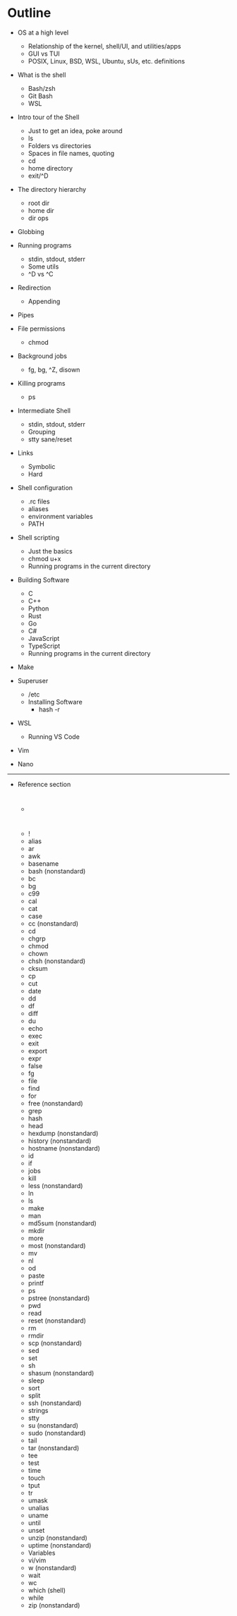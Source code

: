 # Outline

* OS at a high level
  * Relationship of the kernel, shell/UI, and utilities/apps
  * GUI vs TUI
  * POSIX, Linux, BSD, WSL, Ubuntu, sUs, etc. definitions

* What is the shell
  * Bash/zsh
  * Git Bash
  * WSL

* Intro tour of the Shell
  * Just to get an idea, poke around
  * ls
  * Folders vs directories
  * Spaces in file names, quoting
  * cd
  * home directory
  * exit/^D

* The directory hierarchy
  * root dir
  * home dir
  * dir ops

* Globbing

* Running programs
  * stdin, stdout, stderr
  * Some utils
  * ^D vs ^C

* Redirection
  * Appending

* Pipes

* File permissions
  * chmod

* Background jobs
  * fg, bg, ^Z, disown

* Killing programs
  * ps

* Intermediate Shell
  * stdin, stdout, stderr
  * Grouping
  * stty sane/reset

* Links
  * Symbolic
  * Hard

* Shell configuration
  * .rc files
  * aliases
  * environment variables
  * PATH

* Shell scripting
  * Just the basics
  * chmod u+x
  * Running programs in the current directory

* Building Software
  * C
  * C++
  * Python
  * Rust
  * Go
  * C#
  * JavaScript
  * TypeScript
  * Running programs in the current directory

* Make

* Superuser
  * /etc
  * Installing Software
    * hash -r

* WSL
  * Running VS Code

* Vim
* Nano

-------------

* Reference section
  * #
  * !
  * alias
  * ar
  * awk
  * basename
  * bash (nonstandard)
  * bc
  * bg
  * c99
  * cal
  * cat
  * case
  * cc (nonstandard)
  * cd
  * chgrp
  * chmod
  * chown
  * chsh (nonstandard)
  * cksum
  * cp
  * cut
  * date
  * dd
  * df
  * diff
  * du
  * echo
  * exec
  * exit
  * export
  * expr
  * false
  * fg
  * file
  * find
  * for
  * free (nonstandard)
  * grep
  * hash
  * head
  * hexdump (nonstandard)
  * history (nonstandard)
  * hostname (nonstandard)
  * id
  * if
  * jobs
  * kill
  * less (nonstandard)
  * ln
  * ls
  * make
  * man
  * md5sum (nonstandard)
  * mkdir
  * more
  * most (nonstandard)
  * mv
  * nl
  * od
  * paste
  * printf
  * ps
  * pstree (nonstandard)
  * pwd
  * read
  * reset (nonstandard)
  * rm
  * rmdir
  * scp (nonstandard)
  * sed
  * set
  * sh
  * shasum (nonstandard)
  * sleep
  * sort
  * split
  * ssh (nonstandard)
  * strings
  * stty
  * su (nonstandard)
  * sudo (nonstandard)
  * tail
  * tar (nonstandard)
  * tee
  * test
  * time
  * touch
  * tput
  * tr
  * umask
  * unalias
  * uname
  * until
  * unset
  * unzip (nonstandard)
  * uptime (nonstandard)
  * Variables
  * vi/vim
  * w (nonstandard)
  * wait
  * wc
  * which (shell)
  * while
  * zip (nonstandard)
